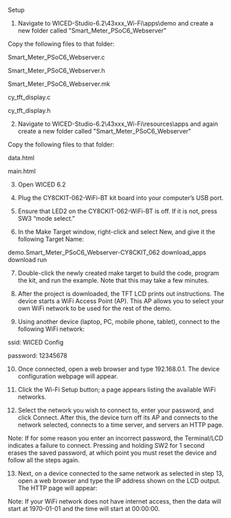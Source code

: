 Setup

1. Navigate to WICED-Studio-6.2\43xxx_Wi-Fi\apps\demo and create a new folder called "Smart_Meter_PSoC6_Webserver"

Copy the following files to that folder:

  Smart_Meter_PSoC6_Webserver.c
  
  Smart_Meter_PSoC6_Webserver.h
  
  Smart_Meter_PSoC6_Webserver.mk
  
  cy_tft_display.c
  
  cy_tft_display.h


2. Navigate to WICED-Studio-6.2\43xxx_Wi-Fi\resources\apps and again create a new folder called "Smart_Meter_PSoC6_Webserver"

Copy the following files to that folder:

  data.html
  
  main.html


3. Open WICED 6.2


4. Plug the CY8CKIT-062-WiFi-BT kit board into your computer’s USB port.


5. Ensure that LED2 on the CY8CKIT-062-WiFi-BT is off. If it is not, press SW3 “mode select.”


6. In the Make Target window, right-click and select New, and give it the following Target Name:

  demo.Smart_Meter_PSoC6_Webserver-CY8CKIT_062 download_apps download run


7. Double-click the newly created make target to build the code, program the kit, and run the example. Note that this may take a few minutes.


8. After the project is downloaded, the TFT LCD prints out instructions. The device starts a WiFi Access Point (AP). This AP allows you to select your own WiFi network to be used for the rest of the demo.


9. Using another device (laptop, PC, mobile phone, tablet), connect to the following WiFi network:

  ssid: WICED Config
  
  password: 12345678


10. Once connected, open a web browser and type 192.168.0.1. The device configuration webpage will appear.


11. Click the Wi-Fi Setup button; a page appears listing the available WiFi networks.


12. Select the network you wish to connect to, enter your password, and click Connect. After this, the device turn off its AP and connects to the network selected, connects to a time server, and servers an HTTP page.

Note: If for some reason you enter an incorrect password, the Terminal/LCD indicates a failure to connect. Pressing and holding SW2 for 1 second erases the saved password, at which point you must reset the device and follow all the steps again.


13. Next, on a device connected to the same network as selected in step 13, open a web browser and type the IP address shown on the LCD output. The HTTP page will appear:

Note: If your WiFi network does not have internet access, then the data will start at 1970-01-01 and the time will start at 00:00:00.
